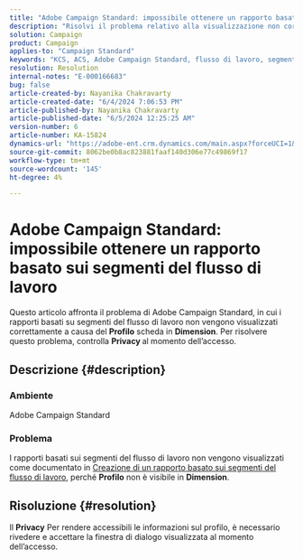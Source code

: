 ```yaml
---
title: "Adobe Campaign Standard: impossibile ottenere un rapporto basato sui segmenti del flusso di lavoro"
description: "Risolvi il problema relativo alla visualizzazione non corretta dei rapporti basati su segmenti del flusso di lavoro a causa della scheda Profilo mancante in Dimension."
solution: Campaign
product: Campaign
applies-to: "Campaign Standard"
keywords: "KCS, ACS, Adobe Campaign Standard, flusso di lavoro, segmenti, rapporto, domande frequenti"
resolution: Resolution
internal-notes: "E-000166683"
bug: false
article-created-by: Nayanika Chakravarty
article-created-date: "6/4/2024 7:06:53 PM"
article-published-by: Nayanika Chakravarty
article-published-date: "6/5/2024 12:25:25 AM"
version-number: 6
article-number: KA-15824
dynamics-url: "https://adobe-ent.crm.dynamics.com/main.aspx?forceUCI=1&pagetype=entityrecord&etn=knowledgearticle&id=efa88294-a522-ef11-840a-002248092444"
source-git-commit: 8062be0b8ac823881faaf140d306e77c49869f17
workflow-type: tm+mt
source-wordcount: '145'
ht-degree: 4%

---
```


# Adobe Campaign Standard: impossibile ottenere un rapporto basato sui segmenti del flusso di lavoro


Questo articolo affronta il problema di Adobe Campaign Standard, in cui i rapporti basati su segmenti del flusso di lavoro non vengono visualizzati correttamente a causa del <b>Profilo</b> scheda in <b>Dimension</b>. Per risolvere questo problema, controlla <b>Privacy </b>al momento dell’accesso.

## Descrizione {#description}


### <b>Ambiente</b>

Adobe Campaign Standard

### <b>Problema</b>

I rapporti basati sui segmenti del flusso di lavoro non vengono visualizzati come documentato in [Creazione di un rapporto basato sui segmenti del flusso di lavoro](https://experienceleague.adobe.com/docs/campaign-standard/using/reporting/customizing-reports/creating-a-report-workflow-segment.html), perché <b>Profilo</b> non è visibile in <b>Dimension</b>.


## Risoluzione {#resolution}


Il <b>Privacy</b> Per rendere accessibili le informazioni sul profilo, è necessario rivedere e accettare la finestra di dialogo visualizzata al momento dell’accesso.
